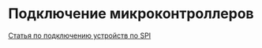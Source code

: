 # Подключение микроконтроллеров

[Статья по подключению устройств по SPI](https://habr.com/ru/articles/754496/)
